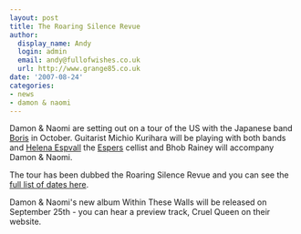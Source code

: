 ```yaml
---
layout: post
title: The Roaring Silence Revue
author:
  display_name: Andy
  login: admin
  email: andy@fullofwishes.co.uk
  url: http://www.grange85.co.uk
date: '2007-08-24'
categories:
- news
- damon & naomi
---
```


Damon & Naomi are setting out on a tour of the US with the Japanese band [Boris](http://homepage1.nifty.com/boris/top.html) in October. Guitarist Michio Kurihara will be playing with both bands and [Helena Espvall](http://www.myspace.com/helenaespvall) the [Espers](http://www.espers.org/) cellist and Bhob Rainey will accompany Damon & Naomi.

The tour has been dubbed the Roaring Silence Revue and you can see the [full list of dates here](http://www.grange85.co.uk/galaxie/index.php?a=3).

Damon & Naomi's new album Within These Walls will be released on September 25th - you can hear a preview track, Cruel Queen on their website.


